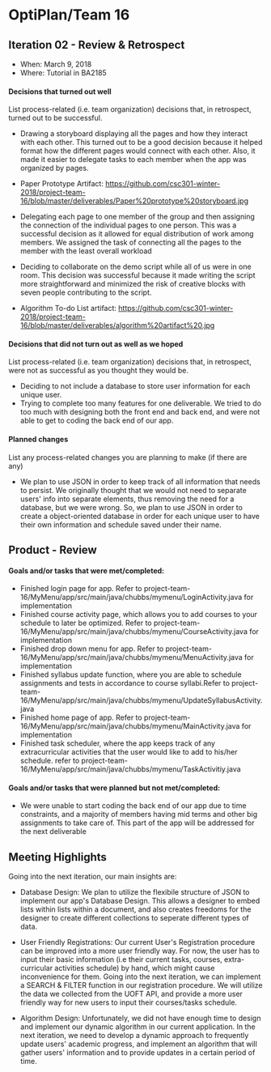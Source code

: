 # OptiPlan/Team 16


## Iteration 02 - Review & Retrospect

 * When: March 9, 2018
 * Where: Tutorial in BA2185

#### Decisions that turned out well

List process-related (i.e. team organization) decisions that, in retrospect, turned out to be successful.


 * Drawing a storyboard displaying all the pages and how they interact with each other. This turned out to be a good decision because it helped format how the different pages would connect with each other. Also, it made it easier to delegate tasks to each member when the app was organized by pages.

 * Paper Prototype Artifact: https://github.com/csc301-winter-2018/project-team-16/blob/master/deliverables/Paper%20prototype%20storyboard.jpg
 
 * Delegating each page to one member of the group and then assigning the connection of the individual pages to one person. This was a successful decision as it allowed for equal distribution of work among members. We assigned the task of connecting all the pages to the member with the least overall workload
 
 * Deciding to collaborate on the demo script while all of us were in one room. This decision was successful because it made writing the script more straightforward and minimized the risk of creative blocks with seven people contributing to the script.
 
 * Algorithm To-do List artifact: https://github.com/csc301-winter-2018/project-team-16/blob/master/deliverables/algorithm%20artifact%20.jpg
 
#### Decisions that did not turn out as well as we hoped

List process-related (i.e. team organization) decisions that, in retrospect, were not as successful as you thought they would be.

* Deciding to not include a database to store user information for each unique user. 
* Trying to complete too many features for one deliverable. We tried to do too much with designing both the front end and back end, and were not able to get to coding the back end of our app.

#### Planned changes

List any process-related changes you are planning to make (if there are any)

* We plan to use JSON in order to keep track of all information that needs to persist. We originally thought that we would not need to separate users' info into separate elements, thus removing the need for a database, but we were wrong. So, we plan to use JSON in order to create a object-oriented database in order for each unique user to have their own information and schedule saved under their name.


## Product - Review

#### Goals and/or tasks that were met/completed:

 * Finished login page for app. Refer to project-team-16/MyMenu/app/src/main/java/chubbs/mymenu/LoginActivity.java for implementation
 * Finished course activity page, which allows you to add courses to your schedule to later be optimized. Refer to project-team-16/MyMenu/app/src/main/java/chubbs/mymenu/CourseActivity.java for implementation
 * Finished drop down menu for app. Refer to project-team-16/MyMenu/app/src/main/java/chubbs/mymenu/MenuActivity.java for implementation
 * Finished syllabus update function, where you are able to schedule assignments and tests in accordance to course syllabi.Refer to project-team-16/MyMenu/app/src/main/java/chubbs/mymenu/UpdateSyllabusActivity.java
* Finished home page of app. Refer to project-team-16/MyMenu/app/src/main/java/chubbs/mymenu/MainActivity.java for implementation
* Finished task scheduler, where the app keeps track of any extracurricular activities that the user would like to add to his/her schedule. refer to project-team-16/MyMenu/app/src/main/java/chubbs/mymenu/TaskActivitiy.java

 
#### Goals and/or tasks that were planned but not met/completed:

* We were unable to start coding the back end of our app due to time constraints, and a majority of members having mid terms and other big assignments to take care of. This part of the app will be addressed for the next deliverable

## Meeting Highlights

Going into the next iteration, our main insights are:

* Database Design: We plan to utilize the flexibile structure of JSON to implement our app's Database Design. This allows a designer to embed lists within lists within a document, and also creates freedoms for the designer to create different collections to seperate different types of data. 

* User Friendly Registrations: Our current User's Registration procedure can be improved into a more user friendly way. 
For now, the user has to input their basic information (i.e their current tasks, courses, extra-curricular activities schedule) by hand, which might cause inconvenience for them. Going into the next iteration, we can implement a SEARCH & FILTER function in our registration procedure. We will utilize the data we collected from the UOFT API, and provide a more user friendly way for new users to input their courses/tasks schedule. 

* Algorithm Design: Unfortunately, we did not have enough time to design and implement our dynamic algorithm in our current application. In the next iteration, we need to develop a dynamic approach to frequently update users' academic progress, and implement an algorithm that will gather users' information and to provide updates in a certain period of time. 
